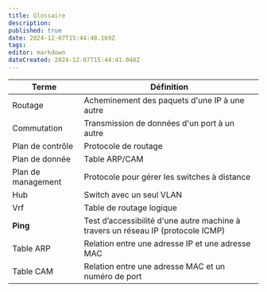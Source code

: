 ```yaml
---
title: Glossaire
description: 
published: true
date: 2024-12-07T15:44:48.169Z
tags: 
editor: markdown
dateCreated: 2024-12-07T15:44:41.048Z
---
```



| Terme              | Définition                                                                       |
| ------------------ | -------------------------------------------------------------------------------- |
| Routage            | Acheminement des paquets d'une IP à une autre                                    |
| Commutation        | Transmission de données d'un port à un autre                                     |
| Plan de contrôle   | Protocole de routage                                                             |
| Plan de donnée     | Table ARP/CAM                                                                    |
| Plan de management | Protocole pour gérer les switches à distance                                     |
| Hub                | Switch avec un seul VLAN                                                         |
| Vrf                | Table de routage logique                                                         |
| **Ping**           | Test d’accessibilité d'une autre machine à travers un réseau IP (protocole ICMP) |
| Table ARP          | Relation entre une adresse IP et une adresse MAC                                 |
| Table CAM          | Relation entre une adresse MAC et un numéro de port                              |

